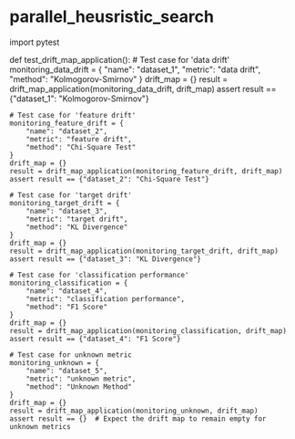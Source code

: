 # parallel_heusristic_search


import pytest

def test_drift_map_application():
    # Test case for 'data drift'
    monitoring_data_drift = {
        "name": "dataset_1",
        "metric": "data drift",
        "method": "Kolmogorov-Smirnov"
    }
    drift_map = {}
    result = drift_map_application(monitoring_data_drift, drift_map)
    assert result == {"dataset_1": "Kolmogorov-Smirnov"}
    
    # Test case for 'feature drift'
    monitoring_feature_drift = {
        "name": "dataset_2",
        "metric": "feature drift",
        "method": "Chi-Square Test"
    }
    drift_map = {}
    result = drift_map_application(monitoring_feature_drift, drift_map)
    assert result == {"dataset_2": "Chi-Square Test"}
    
    # Test case for 'target drift'
    monitoring_target_drift = {
        "name": "dataset_3",
        "metric": "target drift",
        "method": "KL Divergence"
    }
    drift_map = {}
    result = drift_map_application(monitoring_target_drift, drift_map)
    assert result == {"dataset_3": "KL Divergence"}
    
    # Test case for 'classification performance'
    monitoring_classification = {
        "name": "dataset_4",
        "metric": "classification performance",
        "method": "F1 Score"
    }
    drift_map = {}
    result = drift_map_application(monitoring_classification, drift_map)
    assert result == {"dataset_4": "F1 Score"}
    
    # Test case for unknown metric
    monitoring_unknown = {
        "name": "dataset_5",
        "metric": "unknown metric",
        "method": "Unknown Method"
    }
    drift_map = {}
    result = drift_map_application(monitoring_unknown, drift_map)
    assert result == {}  # Expect the drift map to remain empty for unknown metrics

